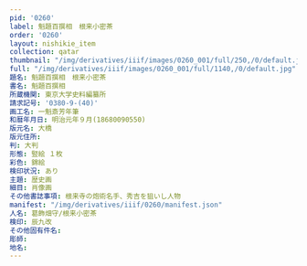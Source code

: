 ```yaml
---
pid: '0260'
label: 魁題百撰相　根来小密茶
order: '0260'
layout: nishikie_item
collection: qatar
thumbnail: "/img/derivatives/iiif/images/0260_001/full/250,/0/default.jpg"
full: "/img/derivatives/iiif/images/0260_001/full/1140,/0/default.jpg"
題名: 魁題百撰相　根来小密茶
書名: 魁題百撰相
所蔵機関: 東京大学史料編纂所
請求記号: '0380-9-(40)'
画工名: 一魁斎芳年筆
和暦年月日: 明治元年９月(18680090550)
版元名: 大橋
版元住所: 
判: 大判
形態: 竪絵 １枚
彩色: 錦絵
検印状況: あり
主題: 歴史画
細目: 肖像画
その他書誌事項: 根来寺の炮術名手、秀吉を狙いし人物
manifest: "/img/derivatives/iiif/0260/manifest.json"
人名: 葛飾畑守/根来小密茶
検印: 辰九改
その他固有件名: 
彫師: 
地名: 
---
```

